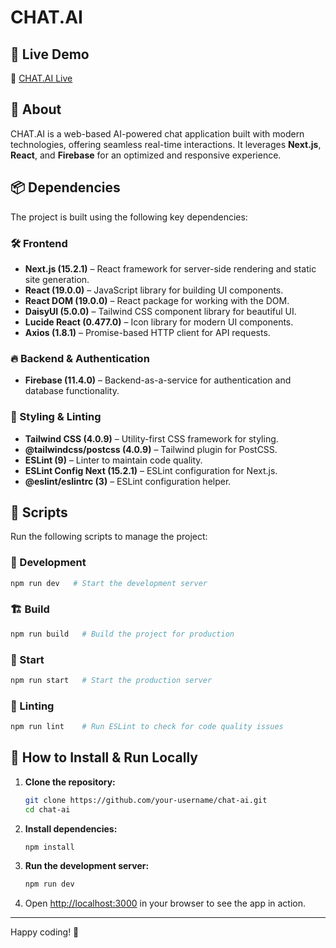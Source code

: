 # CHAT.AI

## 🚀 Live Demo
🔗 [CHAT.AI Live](https://chat-ai-five-ebon.vercel.app/)

## 📖 About
CHAT.AI is a web-based AI-powered chat application built with modern technologies, offering seamless real-time interactions. It leverages **Next.js**, **React**, and **Firebase** for an optimized and responsive experience.

## 📦 Dependencies
The project is built using the following key dependencies:

### 🛠 Frontend
- **Next.js (15.2.1)** – React framework for server-side rendering and static site generation.
- **React (19.0.0)** – JavaScript library for building UI components.
- **React DOM (19.0.0)** – React package for working with the DOM.
- **DaisyUI (5.0.0)** – Tailwind CSS component library for beautiful UI.
- **Lucide React (0.477.0)** – Icon library for modern UI components.
- **Axios (1.8.1)** – Promise-based HTTP client for API requests.

### 🔥 Backend & Authentication
- **Firebase (11.4.0)** – Backend-as-a-service for authentication and database functionality.

### 🎨 Styling & Linting
- **Tailwind CSS (4.0.9)** – Utility-first CSS framework for styling.
- **@tailwindcss/postcss (4.0.9)** – Tailwind plugin for PostCSS.
- **ESLint (9)** – Linter to maintain code quality.
- **ESLint Config Next (15.2.1)** – ESLint configuration for Next.js.
- **@eslint/eslintrc (3)** – ESLint configuration helper.

## 📜 Scripts
Run the following scripts to manage the project:

### 🔧 Development
```sh
npm run dev   # Start the development server
```

### 🏗 Build
```sh
npm run build   # Build the project for production
```

### 🚀 Start
```sh
npm run start   # Start the production server
```

### 🧹 Linting
```sh
npm run lint    # Run ESLint to check for code quality issues
```

## 📜 How to Install & Run Locally
1. **Clone the repository:**
   ```sh
   git clone https://github.com/your-username/chat-ai.git
   cd chat-ai
   ```

2. **Install dependencies:**
   ```sh
   npm install
   ```

3. **Run the development server:**
   ```sh
   npm run dev
   ```

4. Open [http://localhost:3000](http://localhost:3000) in your browser to see the app in action.

---

Happy coding! 🚀

